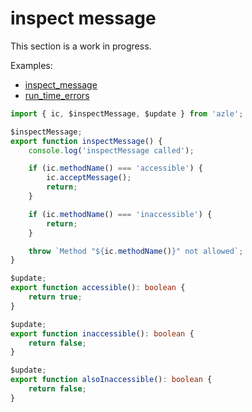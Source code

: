 # inspect message

This section is a work in progress.

Examples:

-   [inspect_message](https://github.com/demergent-labs/azle/tree/main/examples/inspect_message)
-   [run_time_errors](https://github.com/demergent-labs/azle/tree/main/examples/run_time_errors)

```typescript
import { ic, $inspectMessage, $update } from 'azle';

$inspectMessage;
export function inspectMessage() {
    console.log('inspectMessage called');

    if (ic.methodName() === 'accessible') {
        ic.acceptMessage();
        return;
    }

    if (ic.methodName() === 'inaccessible') {
        return;
    }

    throw `Method "${ic.methodName()}" not allowed`;
}

$update;
export function accessible(): boolean {
    return true;
}

$update;
export function inaccessible(): boolean {
    return false;
}

$update;
export function alsoInaccessible(): boolean {
    return false;
}
```
